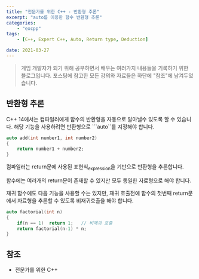 ```yaml
---
title: "전문가를 위한 C++ - 반환형 추론"
excerpt: "auto를 이용한 함수 반환형 추론"
categories:
    - "excpp"
tags:
    - [C++, Expert C++, Auto, Return type, Deduction]

date: 2021-03-27
---
```


> 게임 개발자가 되기 위해 공부하면서 배우는 여러가지 내용들을 기록하기 위한 블로그입니다. 포스팅에 참고한 모든 강의와 자료들은 하단에 "참조"에 남겨두었습니다.

## 반환형 추론

C++ 14에서는 컴파일러에게 함수의 반환형을 자동으로 알아낼수 있도록 할 수 있습니다. 해당 기능을 사용하려면 반환형으로 ```auto``를 지정해야 합니다.

```cpp
auto add(int number1, int number2)
{
    return number1 + number2;
}
```

컴파일러는 return문에 사용된 표현식<sub>expression</sub>을 기반으로 반환형을 추론합니다.

함수에는 여러개의 return문이 존재할 수 있지만 모두 동일한 자료형으로 해야 합니다. 

재귀 함수에도 다음 기능을 사용할 수는 있지만, 재귀 호출전에 함수의 첫번째 return문에서 자료형을 추론할 수 있도록 비재귀호출을 해야 합니다.

```cpp
auto factorial(int n)
{
    if(n == 1)  return 1;   // 비재귀 호출
    return factorial(n-1) * n;
}
```

## 참조

- 전문가를 위한 C++